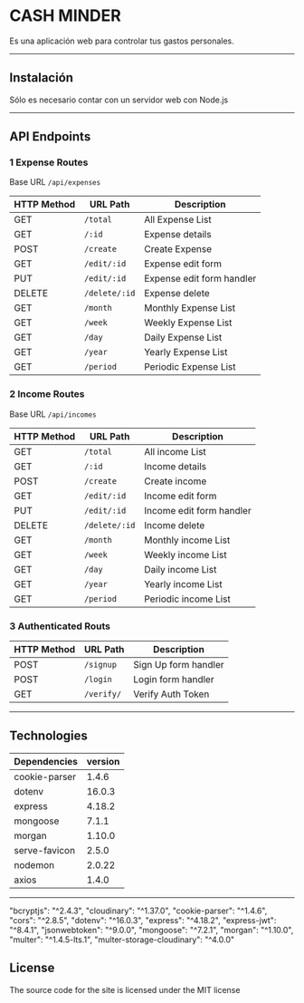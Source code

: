 # CASH MINDER

Es una aplicación web para controlar tus gastos personales.

---

## Instalación

Sólo es necesario contar con un servidor web con Node.js

---

## API Endpoints

### 1 Expense Routes

Base URL `/api/expenses`

| HTTP Method | URL Path      | Description               |
| ----------- | ------------- | ------------------------- |
| GET         | `/total`      | All Expense List          |
| GET         | `/:id`        | Expense details           |
| POST        | `/create`     | Create Expense            |
| GET         | `/edit/:id`   | Expense edit form         |
| PUT         | `/edit/:id`   | Expense edit form handler |
| DELETE      | `/delete/:id` | Expense delete            |
| GET         | `/month`      | Monthly Expense List      |
| GET         | `/week`       | Weekly Expense List       |
| GET         | `/day`        | Daily Expense List        |
| GET         | `/year`       | Yearly Expense List       |
| GET         | `/period`     | Periodic Expense List     |

### 2 Income Routes

Base URL `/api/incomes`

| HTTP Method | URL Path      | Description              |
| ----------- | ------------- | ------------------------ |
| GET         | `/total`      | All income List          |
| GET         | `/:id`        | Income details           |
| POST        | `/create`     | Create income            |
| GET         | `/edit/:id`   | Income edit form         |
| PUT         | `/edit/:id`   | Income edit form handler |
| DELETE      | `/delete/:id` | Income delete            |
| GET         | `/month`      | Monthly income List      |
| GET         | `/week`       | Weekly income List       |
| GET         | `/day`        | Daily income List        |
| GET         | `/year`       | Yearly income List       |
| GET         | `/period`     | Periodic income List     |

### 3 Authenticated Routs

| HTTP Method | URL Path   | Description          |
| ----------- | ---------- | -------------------- |
| POST        | `/signup`  | Sign Up form handler |
| POST        | `/login`   | Login form handler   |
| GET         | `/verify/` | Verify Auth Token    |

---

## Technologies

| Dependencies  | version |
| ------------- | ------- |
| cookie-parser | 1.4.6   |
| dotenv        | 16.0.3  |
| express       | 4.18.2  |
| mongoose      | 7.1.1   |
| morgan        | 1.10.0  |
| serve-favicon | 2.5.0   |
| nodemon       | 2.0.22  |
| axios         | 1.4.0   |

---

"bcryptjs": "^2.4.3",
"cloudinary": "^1.37.0",
"cookie-parser": "^1.4.6",
"cors": "^2.8.5",
"dotenv": "^16.0.3",
"express": "^4.18.2",
"express-jwt": "^8.4.1",
"jsonwebtoken": "^9.0.0",
"mongoose": "^7.2.1",
"morgan": "^1.10.0",
"multer": "^1.4.5-lts.1",
"multer-storage-cloudinary": "^4.0.0"

## License

The source code for the site is licensed under the MIT license
